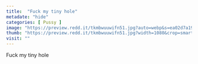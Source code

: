 ```yaml
---
title:  "Fuck my tiny hole"
metadate: "hide"
categories: [ Pussy ]
image: "https://preview.redd.it/tkmbwuuwifn51.jpg?auto=webp&s=ea02d7a198549b2aeddb73fafc38efca05a3d2f5"
thumb: "https://preview.redd.it/tkmbwuuwifn51.jpg?width=1080&crop=smart&auto=webp&s=7baea977877513e51e7a66ee8b8a35703166220b"
visit: ""
---
```

Fuck my tiny hole

